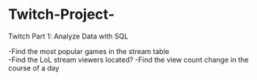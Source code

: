 # Twitch-Project-

Twitch Part 1: Analyze Data with SQL

-Find the most popular games in the stream table\
-Find the LoL stream viewers located?
-Find the view count change in the course of a day
